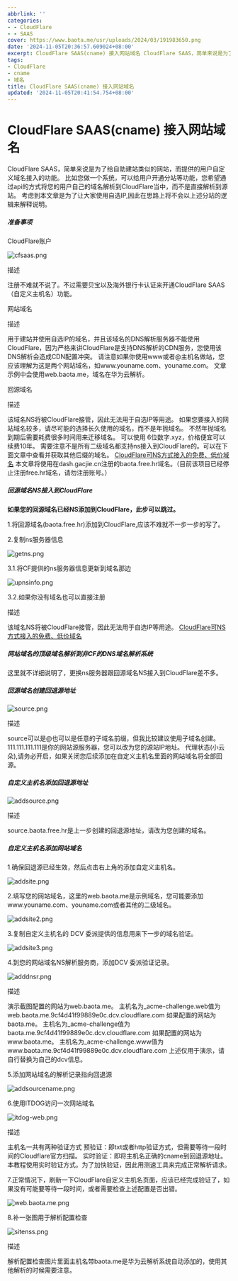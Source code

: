 ```yaml
---
abbrlink: ''
categories:
- - CloudFlare
- - SAAS
cover: https://www.baota.me/usr/uploads/2024/03/191983650.png
date: '2024-11-05T20:36:57.609024+08:00'
excerpt: CloudFlare SAAS(cname) 接入网站域名 CloudFlare SAAS，简单来说是为了给自助建站类似的网站，而提供的用户自定义域名接入的功能。 比如您做一个系统，可以给用户开通分站等功能，您希望通过api的方式将您的用户自己的域名解析到CloudFlare当中，而不是直接解析到源站。 考虑到本文章是为了让大家使用自选IP,因此在思路上将不会以上述分站的逻辑来解释说明。 准备事项...
tags:
- CloudFlare
- cname
- 域名
title: CloudFlare SAAS(cname) 接入网站域名
updated: '2024-11-05T20:41:54.754+08:00'
---
```

# CloudFlare SAAS(cname) 接入网站域名

CloudFlare SAAS，简单来说是为了给自助建站类似的网站，而提供的用户自定义域名接入的功能。
比如您做一个系统，可以给用户开通分站等功能，您希望通过api的方式将您的用户自己的域名解析到CloudFlare当中，而不是直接解析到源站。
考虑到本文章是为了让大家使用自选IP,因此在思路上将不会以上述分站的逻辑来解释说明。

##### 准备事项

CloudFlare账户

![cfsaas.png](https://www.baota.me/usr/uploads/2024/03/1702653114.png "cfsaas.png")

描述

注册不难就不说了。不过需要贝宝以及海外银行卡认证来开通CloudFlare SAAS（自定义主机名）功能。

网站域名

描述

用于建站并使用自选IP的域名，并且该域名的DNS解析服务器不能使用CloudFlare，因为严格来讲CloudFlare是支持DNS解析的CDN服务，您使用该DNS解析会造成CDN配置冲突。
请注意如果你使用www或者@主机名做站，您应该理解为这是两个网站域名，如www.youname.com、youname.com。
文章示例中会使用web.baota.me，域名在华为云解析。

回源域名

描述

该域名NS将被CloudFlare接管，因此无法用于自选IP等用途。
如果您要接入的网站域名较多，请尽可能的选择长久使用的域名，而不是年抛域名。
不然年抛域名到期后需要耗费很多时间用来迁移域名。
可以使用 6位数字.xyz，价格便宜可以续费10年。
需要注意不是所有二级域名都支持ns接入到CloudFlare的。可以在下面文章中查看并获取其他后缀的域名。
[CloudFlare可NS方式接入的免费、低价域名](https://www.baota.me/post-410.html)
本文章将使用在dash.gacjie.cn注册的baota.free.hr域名。（目前该项目已经停止注册free.hr域名，请勿注册账号。）

##### 回源域名NS接入到CloudFlare

**如果您的回源域名已经NS添加到CloudFlare，此步可以跳过。**

1.将回源域名(baota.free.hr)添加到CloudFlare,应该不难就不一步一步的写了。

2.复制ns服务器信息

![getns.png](https://www.baota.me/usr/uploads/2024/03/1102210375.png "getns.png")

3.1.将CF提供的ns服务器信息更新到域名那边

![upnsinfo.png](https://www.baota.me/usr/uploads/2024/03/191983650.png "upnsinfo.png")

3.2.如果你没有域名也可以直接注册

描述

该域名NS将被CloudFlare接管，因此无法用于自选IP等用途。
[CloudFlare可NS方式接入的免费、低价域名](https://www.baota.me/post-410.html)

##### 网站域名的顶级域名解析到非CF的DNS域名解析系统

这里就不详细说明了，更换ns服务器跟回源域名NS接入到CloudFlare差不多。

##### 回源域名创建回退源地址

![source.png](https://www.baota.me/usr/uploads/2024/03/2844064453.png "source.png")

描述

source可以是@也可以是任意的子域名前缀，但我比较建议使用子域名创建。
111.111.111.111是你的网站源服务器，您可以改为您的源站IP地址。
代理状态(小云朵),请务必开启，如果关闭您后续添加在自定义主机名里面的网站域名将全部回源。

##### 自定义主机名添加回退源地址

![addsource.png](https://www.baota.me/usr/uploads/2024/03/1521704290.png "addsource.png")

描述

source.baota.free.hr是上一步创建的回退源地址，请改为您创建的域名。

##### 自定义主机名添加网站域名

1.确保回退源已经生效，然后点击右上角的添加自定义主机名。

![addsite.png](https://www.baota.me/usr/uploads/2024/03/1120721735.png "addsite.png")

2.填写您的网站域名，这里的web.baota.me是示例域名，您可能要添加www.youname.com、youname.com或者其他的二级域名。

![addsite2.png](https://www.baota.me/usr/uploads/2024/03/3025004807.png "addsite2.png")

3.复制自定义主机名的 DCV 委派提供的信息用来下一步的域名验证。

![addsite3.png](https://www.baota.me/usr/uploads/2024/03/2037506274.png "addsite3.png")

4.到您的网站域名NS解析服务商，添加DCV 委派验证记录。

![adddnsr.png](https://www.baota.me/usr/uploads/2024/03/2909431396.png "adddnsr.png")

描述

演示截图配置的网站为web.baota.me。
主机名为\_acme-challenge.web值为web.baota.me.9cf4d41f99889e0c.dcv.cloudflare.com
如果配置的网站为baota.me。
主机名为\_acme-challenge值为baota.me.9cf4d41f99889e0c.dcv.cloudflare.com
如果配置的网站为www.baota.me。
主机名为\_acme-challenge.www值为www.baota.me.9cf4d41f99889e0c.dcv.cloudflare.com
上述仅用于演示，请自行替换为自己的dcv信息。

5.添加网站域名的解析记录指向回退源

![addsourcename.png](https://www.baota.me/usr/uploads/2024/03/3767576559.png "addsourcename.png")

6.使用ITDOG访问一次网站域名

![itdog-web.png](https://www.baota.me/usr/uploads/2024/03/2249217061.png "itdog-web.png")

描述

主机名一共有两种验证方式
预验证：即txt或者http验证方式，但需要等待一段时间的Cloudflare官方扫描。
实时验证：即将主机名正确的cname到回退源地址。
本教程使用实时验证方式。为了加快验证，因此用测速工具来完成正常解析请求。

7.正常情况下，刷新一下CloudFlare自定义主机名页面，应该已经完成验证了，如果没有可能要等待一段时间，或者需要检查上述配置是否出错。

![web.baota.me.png](https://www.baota.me/usr/uploads/2024/03/2241544505.png "web.baota.me.png")

8.补一张图用于解析配置检查

![sitenss.png](https://www.baota.me/usr/uploads/2024/03/3414879881.png "sitenss.png")

描述

解析配置检查图片里面主机名带baota.me是华为云解析系统自动添加的，使用其他解析的时候需要注意。
